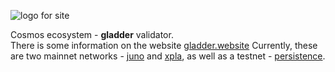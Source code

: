 ![logo for site]([https://gladder.website/wp-content/uploads/2024/08/Gladder.png](https://gladder.website/wp-content/uploads/2024/09/G_o-g-200.gif))
<p>Cosmos ecosystem - <b>gladder</b> validator.<br/>There is some information on the website <a target="_blank" href="https://gladder.website/">gladder.website</a> Currently, these are two mainnet networks - <a target="_blank" href="https://www.mintscan.io/juno/validators/junovaloper18rk2nfz7u7294gzlwx7nunudje5kul6w62akq6">juno</a> and <a target="_blank" href="https://www.mintscan.io/xpla/validators/xplavaloper18medcs7vlf3pv3m4gcddlq2zc4s8te977wvuth">xpla</a>, as well as a testnet - <a target="_blank" href="https://www.mintscan.io/persistence-testnet/validators/persistencevaloper1gkajew0yw2c5dhs9uqxt86hnwhfq92t9t0lqz9">persistence</a>.<p>
